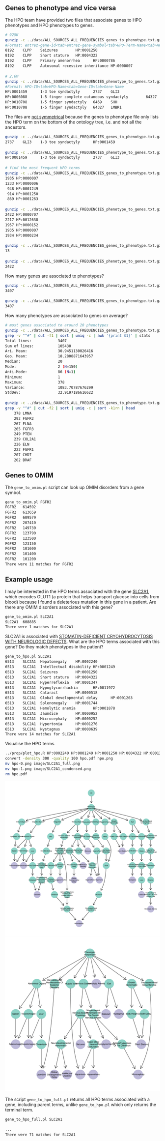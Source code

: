 ## Genes to phenotype and vice versa

The HPO team have provided two files that associate genes to HPO phenotypes and HPO phenotypes to genes.

```bash
# 925K
gunzip -c ../data/ALL_SOURCES_ALL_FREQUENCIES_genes_to_phenotype.txt.gz | head -5
#Format: entrez-gene-id<tab>entrez-gene-symbol<tab>HPO-Term-Name<tab>HPO-Term-ID
8192    CLPP    Seizures        HP:0001250
8192    CLPP    Short stature   HP:0004322
8192    CLPP    Primary amenorrhea      HP:0000786
8192    CLPP    Autosomal recessive inheritance HP:0000007

# 2.6M
gunzip -c ../data/ALL_SOURCES_ALL_FREQUENCIES_phenotype_to_genes.txt.gz | head -5
#Format: HPO-ID<tab>HPO-Name<tab>Gene-ID<tab>Gene-Name
HP:0001459      1-3 toe syndactyly      2737    GLI3
HP:0006088      1-5 finger complete cutaneous syndactyly        64327   LMBR1
HP:0010708      1-5 finger syndactyly   6469    SHH
HP:0010708      1-5 finger syndactyly   64327   LMBR1
```

The files are [not symmetrical](http://human-phenotype-ontology.github.io/faq.html) because the genes to phenotype file only lists the HPO term on the bottom of the ontology tree, i.e. and not all the ancestors.

```bash
gunzip -c ../data/ALL_SOURCES_ALL_FREQUENCIES_genes_to_phenotype.txt.gz | grep HP:0001459
2737    GLI3    1-3 toe syndactyly      HP:0001459

gunzip -c ../data/ALL_SOURCES_ALL_FREQUENCIES_phenotype_to_genes.txt.gz | grep HP:0001459
HP:0001459      1-3 toe syndactyly      2737    GLI3

# find the most frequent HPO terms
gunzip -c ../data/ALL_SOURCES_ALL_FREQUENCIES_genes_to_phenotype.txt.gz | cut -f4 | sort | uniq -c | sort -k1rn | head -5
1935 HP:0000007
1233 HP:0000006
 948 HP:0001249
 914 HP:0001250
 869 HP:0001263

gunzip -c ../data/ALL_SOURCES_ALL_FREQUENCIES_phenotype_to_genes.txt.gz | cut -f1 | sort | uniq -c | sort -k1rn | head -5
2422 HP:0000707
2217 HP:0012638
1957 HP:0000152
1935 HP:0000007
1934 HP:0000234

gunzip -c ../data/ALL_SOURCES_ALL_FREQUENCIES_genes_to_phenotype.txt.gz | grep HP:0000707 | wc -l
13

gunzip -c ../data/ALL_SOURCES_ALL_FREQUENCIES_phenotype_to_genes.txt.gz | grep HP:0000707 | wc -l
2422
```

How many genes are associated to phenotypes?

```bash
gunzip -c ../data/ALL_SOURCES_ALL_FREQUENCIES_phenotype_to_genes.txt.gz | grep -v "^#" | cut -f4 | sort -u | wc -l
3407

gunzip -c ../data/ALL_SOURCES_ALL_FREQUENCIES_genes_to_phenotype.txt.gz | grep -v "^#" | cut -f1 | sort -u | wc -l
3407
```

How many phenotypes are associated to genes on average?

```bash
# most genes associated to around 20 phenotypes
gunzip -c ../data/ALL_SOURCES_ALL_FREQUENCIES_genes_to_phenotype.txt.gz |
grep -v "^#" | cut -f1 | sort | uniq -c | awk '{print $1}' | stats
Total lines:            3407
Sum of lines:           105430
Ari. Mean:              30.9451130026416
Geo. Mean:              18.2808871643957
Median:                 20
Mode:                   2 (N=150)
Anti-Mode:              86 (N=1)
Minimum:                1
Maximum:                378
Variance:               1083.70787676299
StdDev:                 32.9197186616622

gunzip -c ../data/ALL_SOURCES_ALL_FREQUENCIES_genes_to_phenotype.txt.gz |
grep -v "^#" | cut -f2 | sort | uniq -c | sort -k1rn | head
    378 LMNA
    292 FGFR2
    267 FLNA
    265 FGFR3
    249 PTEN
    239 COL2A1
    226 ELN
    222 FGFR1
    207 CHD7
    202 BRAF
```

## Genes to OMIM

The `gene_to_omim.pl` script can look up OMIM disorders from a gene symbol.

```bash
gene_to_omim.pl FGFR2
FGFR2   614592
FGFR2   613659
FGFR2   609579
FGFR2   207410
FGFR2   149730
FGFR2   123790
FGFR2   123500
FGFR2   123150
FGFR2   101600
FGFR2   101400
FGFR2   101200
There were 11 matches for FGFR2
```

## Example usage

I may be interested in the HPO terms associated with the gene [SLC2A1](https://ghr.nlm.nih.gov/gene/SLC2A1), which encodes GLUT1 (a protein that helps transport glucose into cells from blood) because I found a deleterious mutation in this gene in a patient. Are there any OMIM disorders associated with this gene?

```bash
gene_to_omim.pl SLC2A1
SLC2A1  608885
There were 1 matches for SLC2A1
```

SLC2A1 is associated with [STOMATIN-DEFICIENT CRYOHYDROCYTOSIS WITH NEUROLOGIC DEFECTS](https://www.omim.org/entry/608885). What are the HPO terms associated with this gene? Do they match phenotypes in the patient?

```bash
gene_to_hpo.pl SLC2A1
6513    SLC2A1  Hepatomegaly    HP:0002240
6513    SLC2A1  Intellectual disability HP:0001249
6513    SLC2A1  Seizures        HP:0001250
6513    SLC2A1  Short stature   HP:0004322
6513    SLC2A1  Hyperreflexia   HP:0001347
6513    SLC2A1  Hypoglycorrhachia       HP:0011972
6513    SLC2A1  Cataract        HP:0000518
6513    SLC2A1  Global developmental delay      HP:0001263
6513    SLC2A1  Splenomegaly    HP:0001744
6513    SLC2A1  Hemolytic anemia        HP:0001878
6513    SLC2A1  Jaundice        HP:0000952
6513    SLC2A1  Microcephaly    HP:0000252
6513    SLC2A1  Hypertonia      HP:0001276
6513    SLC2A1  Nystagmus       HP:0000639
There were 14 matches for SLC2A1
```

Visualise the HPO terms.

```bash
../prop/plot_hpo.R HP:0002240 HP:0001249 HP:0001250 HP:0004322 HP:0001347 HP:0011972 HP:0000518 HP:0001263 HP:0001744 HP:0001878 HP:0000952 HP:0000252 HP:0001276 HP:0000639
convert -density 300 -quality 100 hpo.pdf hpo.png
mv hpo-0.png image/SLC2A1_full.png
mv hpo-1.png image/SLC2A1_condensed.png
rm hpo.pdf
```

![HPO terms associated with SLC2A1](image/SLC2A1_full.png)
![HPO terms associated with SLC2A1](image/SLC2A1_condensed.png)

The script `gene_to_hpo_full.pl` returns all HPO terms associated with a gene, including parent terms, unlike `gene_to_hpo.pl` which only returns the terminal term.

```bash
gene_to_hpo_full.pl SLC2A1

...
There were 71 matches for SLC2A1
```

